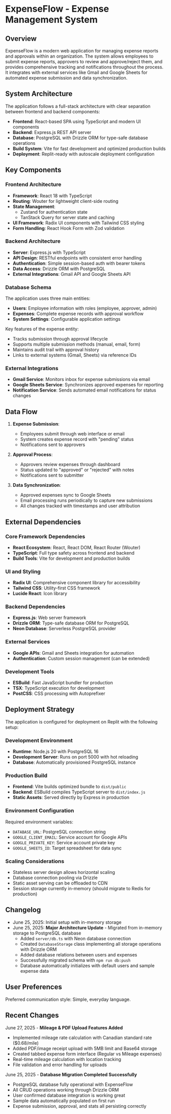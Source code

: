# ExpenseFlow - Expense Management System

## Overview

ExpenseFlow is a modern web application for managing expense reports and approvals within an organization. The system allows employees to submit expense reports, approvers to review and approve/reject them, and provides comprehensive tracking and notifications throughout the process. It integrates with external services like Gmail and Google Sheets for automated expense submission and data synchronization.

## System Architecture

The application follows a full-stack architecture with clear separation between frontend and backend components:

- **Frontend**: React-based SPA using TypeScript and modern UI components
- **Backend**: Express.js REST API server
- **Database**: PostgreSQL with Drizzle ORM for type-safe database operations
- **Build System**: Vite for fast development and optimized production builds
- **Deployment**: Replit-ready with autoscale deployment configuration

## Key Components

### Frontend Architecture
- **Framework**: React 18 with TypeScript
- **Routing**: Wouter for lightweight client-side routing
- **State Management**: 
  - Zustand for authentication state
  - TanStack Query for server state and caching
- **UI Framework**: Radix UI components with Tailwind CSS styling
- **Form Handling**: React Hook Form with Zod validation

### Backend Architecture
- **Server**: Express.js with TypeScript
- **API Design**: RESTful endpoints with consistent error handling
- **Authentication**: Simple session-based auth with bearer tokens
- **Data Access**: Drizzle ORM with PostgreSQL
- **External Integrations**: Gmail API and Google Sheets API

### Database Schema
The application uses three main entities:
- **Users**: Employee information with roles (employee, approver, admin)
- **Expenses**: Complete expense records with approval workflow
- **System Settings**: Configurable application settings

Key features of the expense entity:
- Tracks submission through approval lifecycle
- Supports multiple submission methods (manual, email, form)
- Maintains audit trail with approval history
- Links to external systems (Gmail, Sheets) via reference IDs

### External Integrations
- **Gmail Service**: Monitors inbox for expense submissions via email
- **Google Sheets Service**: Synchronizes approved expenses for reporting
- **Notification Service**: Sends automated email notifications for status changes

## Data Flow

1. **Expense Submission**: 
   - Employees submit through web interface or email
   - System creates expense record with "pending" status
   - Notifications sent to approvers

2. **Approval Process**:
   - Approvers review expenses through dashboard
   - Status updated to "approved" or "rejected" with notes
   - Notifications sent to submitter

3. **Data Synchronization**:
   - Approved expenses sync to Google Sheets
   - Email processing runs periodically to capture new submissions
   - All changes tracked with timestamps and user attribution

## External Dependencies

### Core Framework Dependencies
- **React Ecosystem**: React, React DOM, React Router (Wouter)
- **TypeScript**: Full type safety across frontend and backend
- **Build Tools**: Vite for development and production builds

### UI and Styling
- **Radix UI**: Comprehensive component library for accessibility
- **Tailwind CSS**: Utility-first CSS framework
- **Lucide React**: Icon library

### Backend Dependencies
- **Express.js**: Web server framework
- **Drizzle ORM**: Type-safe database ORM for PostgreSQL
- **Neon Database**: Serverless PostgreSQL provider

### External Services
- **Google APIs**: Gmail and Sheets integration for automation
- **Authentication**: Custom session management (can be extended)

### Development Tools
- **ESBuild**: Fast JavaScript bundler for production
- **TSX**: TypeScript execution for development
- **PostCSS**: CSS processing with Autoprefixer

## Deployment Strategy

The application is configured for deployment on Replit with the following setup:

### Development Environment
- **Runtime**: Node.js 20 with PostgreSQL 16
- **Development Server**: Runs on port 5000 with hot reloading
- **Database**: Automatically provisioned PostgreSQL instance

### Production Build
- **Frontend**: Vite builds optimized bundle to `dist/public`
- **Backend**: ESBuild compiles TypeScript server to `dist/index.js`
- **Static Assets**: Served directly by Express in production

### Environment Configuration
Required environment variables:
- `DATABASE_URL`: PostgreSQL connection string
- `GOOGLE_CLIENT_EMAIL`: Service account for Google APIs
- `GOOGLE_PRIVATE_KEY`: Service account private key
- `GOOGLE_SHEETS_ID`: Target spreadsheet for data sync

### Scaling Considerations
- Stateless server design allows horizontal scaling
- Database connection pooling via Drizzle
- Static asset serving can be offloaded to CDN
- Session storage currently in-memory (should migrate to Redis for production)

## Changelog
- June 25, 2025: Initial setup with in-memory storage
- June 25, 2025: **Major Architecture Update** - Migrated from in-memory storage to PostgreSQL database
  - Added `server/db.ts` with Neon database connection
  - Created `DatabaseStorage` class implementing all storage operations with Drizzle ORM
  - Added database relations between users and expenses
  - Successfully migrated schema with `npm run db:push`
  - Database automatically initializes with default users and sample expense data

## User Preferences

Preferred communication style: Simple, everyday language.

## Recent Changes

June 27, 2025 - **Mileage & PDF Upload Features Added**
- Implemented mileage rate calculation with Canadian standard rate ($0.68/mile)
- Added PDF/image receipt upload with 5MB limit and Base64 storage
- Created tabbed expense form interface (Regular vs Mileage expenses)
- Real-time mileage calculation with location tracking
- File validation and error handling for uploads

June 25, 2025 - **Database Migration Completed Successfully**
- PostgreSQL database fully operational with ExpenseFlow
- All CRUD operations working through Drizzle ORM
- User confirmed database integration is working great
- Sample data automatically populated on first run
- Expense submission, approval, and stats all persisting correctly
